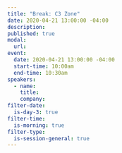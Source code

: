 ```yaml
---
title: "Break: C3 Zone"
date: 2020-04-21 13:00:00 -04:00
description:
published: true 
modal:
  url:
event:
  date: 2020-04-21 13:00:00 -04:00
  start-time: 10:00am
  end-time: 10:30am
speakers:
  - name:
    title:
    company:
filter-date:
  is-day-3: true
filter-time:
  is-morning: true
filter-type:
  is-session-general: true
---
```


